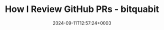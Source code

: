 ---
title: How I Review GitHub PRs - bitquabit
slug: 20240911T125724
date: 2024-09-11T12:57:24+0000
params:
  url: https://www.bitquabit.com/post/how-i-do-github-prs/
tags:
- git
- pr
- code-review
---
